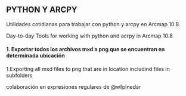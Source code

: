 ## PYTHON Y ARCPY

Utilidades cotidianas para trabajar con python y arcpy en Arcmap 10.8.

Day-to-day Tools for working with python and acrpy in Arcmap 10.8 

#### 1. Exportar todos los archivos mxd a png que se encuentran en determinada ubicación
1.Exporting all mxd files to png that are in location includind files in subfolders

colaboración en expresiones regulares de @wfpinedar
